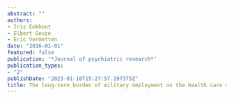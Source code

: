 ```yaml
---
abstract: ""
authors:
- Iris Eekhout
- Elbert Geuze
- Eric Vermetten
date: "2016-01-01"
featured: false
publication: '*Journal of psychiatric research*'
publication_types:
- "2"
publishDate: "2023-01-10T15:27:57.297375Z"
title: The long-term burden of military deployment on the health care system
---
```


